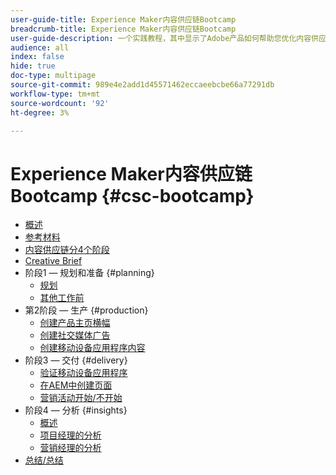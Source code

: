 ```yaml
---
user-guide-title: Experience Maker内容供应链Bootcamp
breadcrumb-title: Experience Maker内容供应链Bootcamp
user-guide-description: 一个实践教程，其中显示了Adobe产品如何帮助您优化内容供应链。
audience: all
index: false
hide: true
doc-type: multipage
source-git-commit: 989e4e2add1d45571462eccaeebcbe66a77291db
workflow-type: tm+mt
source-wordcount: '92'
ht-degree: 3%

---
```



# Experience Maker内容供应链Bootcamp {#csc-bootcamp}

+ [概述](/help/csc-bootcamp/overview.md)
+ [参考材料](/help/csc-bootcamp/reference-material.md)
+ [内容供应链分4个阶段](/help/csc-bootcamp/csc-in-4-phases.md)
+ [Creative Brief](/help/csc-bootcamp/creative-brief.md)
+ 阶段1 — 规划和准备 {#planning}
   + [规划](/help/csc-bootcamp/phases/planning/planning.md)
   + [其他工作前](/help/csc-bootcamp/phases/planning/prework.md)
+ 第2阶段 — 生产 {#production}
   + [创建产品主页横幅](/help/csc-bootcamp/phases/production/banner.md)
   + [创建社交媒体广告](/help/csc-bootcamp/phases/production/social.md)
   + [创建移动设备应用程序内容](/help/csc-bootcamp/phases/production/app.md)
+ 阶段3 — 交付 {#delivery}
   + [验证移动设备应用程序](/help/csc-bootcamp/phases/delivery/app.md)
   + [在AEM中创建页面](/help/csc-bootcamp/phases/delivery/page-in-aem.md)
   + [营销活动开始/不开始](/help/csc-bootcamp/phases/delivery/go-nogo.md)
+ 阶段4 — 分析 {#insights}
   + [概述](/help/csc-bootcamp/phases/insights/overview.md)
   + [项目经理的分析](/help/csc-bootcamp/phases/insights/project-manager.md)
   + [营销经理的分析](/help/csc-bootcamp/phases/insights/marketing-manager.md)
+ [总结/总结](/help/csc-bootcamp/conclusion.md)
